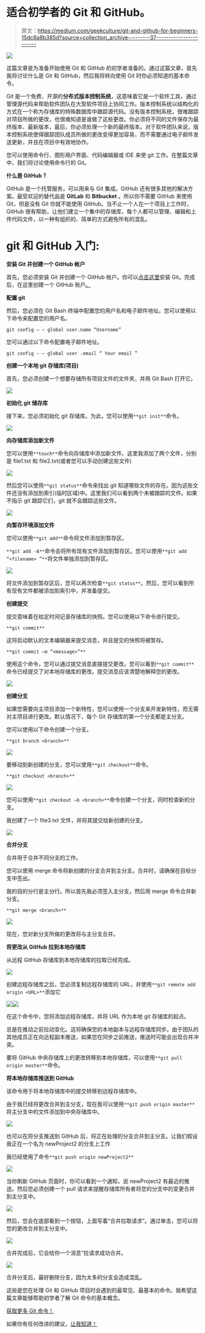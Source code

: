 # 适合初学者的 Git 和 GitHub。

> 原文：<https://medium.com/geekculture/git-and-github-for-beginners-15dc8a8b385d?source=collection_archive---------37----------------------->

![](img/e9a0a783da68eb05bc38b9a62091fc46.png)

这篇文章是为准备开始使用 Git 和 GitHub 的初学者准备的。通过这篇文章，首先我将讨论什么是 Git 和 GitHub，然后我将转向使用 Git 时你必须知道的基本命令。

Git 是一个免费、开源的**分布式版本控制系统**，这意味着它是一个软件工具，通过管理源代码来帮助软件团队在大型软件项目上协同工作。版本控制系统以结构化的方式在一个称为存储库的特殊数据库中跟踪源代码。没有版本控制系统，很难跟踪对项目所做的更改，也很难知道是谁做了这些更改。你必须将不同的文件保存为最终版本、最新版本，最后，你必须处理一个新的最终版本。对于软件团队来说，版本控制系统使得跟踪团队成员所做的更改变得更加容易，而不需要通过电子邮件发送更新，并且在项目中有效地协作。

您可以使用命令行、图形用户界面、代码编辑器或 IDE 来使 git 工作。在整篇文章中，我们将讨论使用命令行的 Git。

**什么是 GitHub？**

GitHub 是一个托管服务，可以用来与 Git 集成。GitHub 还有很多其他的解决方案。最受欢迎的替代品是 **GitLab** 和 **Bitbucket** 。所以你不需要 GitHub 来使用 Git，但是没有 Git 你就不能使用 GitHub。当不止一个人在一个项目上工作时，GitHub 很有帮助，让他们建立一个集中的存储库，每个人都可以管理、编辑和上传代码文件，以一种有组织的、简单的方式避免所有的混乱。

# git 和 GitHub 入门:

**安装 Git 并创建一个 GitHub 帐户**

首先，您必须安装 Git 并创建一个 GitHub 帐户。你可以[点击这里](https://git-scm.com/downloads)安装 Git。完成后，在这里创建一个 GitHub 账户[。](https://github.com/)

**配置 git**

然后，您必须在 Git Bash 终端中配置您的用户名和电子邮件地址。您可以使用以下命令来配置您的用户名。

`git config — — global user.name “Username”`

您可以通过以下命令配置电子邮件地址。

`git config — — global user .email “ Your email ”`

**创建一个本地 git 存储库(项目)**

首先，您必须创建一个想要存储所有项目文件的文件夹，并用 Git Bash 打开它。

![](img/6fa07eaec29536f84f2cde36af147113.png)

**初始化 git 储存库**

接下来，您必须初始化 git 存储库。为此，您可以使用`**git init**`命令。

![](img/397217c4df83a3cc783768bd6455050c.png)

**向存储库添加新文件**

您可以使用`**touch**`命令向存储库中添加新文件。这里我添加了两个文件，分别是 file1.txt 和 file2.txt(或者您可以手动创建这些文件)

![](img/192308ad740681167522a36fc880695e.png)

然后您可以使用`**git status**`命令来找出 git 知道哪些文件的存在。因为这些文件还没有添加到索引(临时区域)中。这里我们可以看到两个未被跟踪的文件。如果不指示 git 跟踪它们，git 就不会跟踪这些文件。

![](img/eb71ab58ee109f5ce621fdefc21d6888.png)

**向暂存环境添加文件**

您可以使用`**git add**`命令将文件添加到暂存区。

`**git add -A**`命令会将所有现有文件添加到暂存区。您可以使用`**git add “<filename> ”**`将文件单独添加到暂存区。

![](img/2d9c22a1dff4509e3deb7d9eefec42ce.png)

将文件添加到暂存区后，您可以再次检查`**git status**`。然后，您可以看到所有现有文件都被添加到索引中，并准备提交。

**创建提交**

提交意味着在给定时间记录存储库的快照。您可以使用以下命令进行提交。

`**git commit**`

这将启动默认的文本编辑器来提交消息，并且提交的快照将被暂存。

`**git commit –m “<message>”**`

使用这个命令，您可以通过提交消息直接提交更改。您可以看到`**git commit**`命令已经提交了对本地存储库的更改。提交消息应该清楚地解释您的更改。

![](img/147ece96464aa625e5fa415db250a25c.png)

**创建分支**

如果您需要向主项目添加一个新特性，您可以使用一个分支来开发新特性，而无需对主项目进行更改。默认情况下，每个 Git 存储库的第一个分支都是主分支。

您可以使用以下命令创建一个分支。

`**git branch <branch>**`

![](img/833b77c1749e10e38a1fac13a1acd192.png)

要移动到新创建的分支，您可以使用`**git checkout**`命令。

`**git checkout <branch>**`

![](img/8ab739f83d83ed7d6482c29eef730c1e.png)

您可以使用`**git checkout –b <branch>**`命令创建一个分支，同时检查新的分支。

我创建了一个 file3.txt 文件，并将其提交给新创建的分支。

![](img/1adaf633355b4f2e1edb13385fc48d91.png)

**合并分支**

合并用于合并不同分支的工作。

您可以使用 merge 命令将新创建的分支合并到主分支。合并时，请确保在目标分支中签出。

我的目的分行是主分行。所以首先我必须签入主分支，然后用 merge 命令合并新分支。

`**git merge <branch>**`

![](img/8473c35d02268912dc21b4964ed20857.png)

现在，您对新分支所做的更改将与主分支合并。

**将更改从 GitHub 拉到本地存储库**

从远程 GitHub 存储库到本地存储库的拉取已经完成。

![](img/f88de4d53f5b6a1bc4f240882069f77f.png)

创建远程存储库之后，您必须复制远程存储库的 URL，并使用`**git remote add origin <URL>**`添加它

![](img/67c390958a7291c38dbcf5729b96d5ff.png)![](img/0a05ba6b7947358761a0c1c830481125.png)

在这个命令中，您将添加远程存储库，并将 URL 作为本地 git 存储库的起点。

总是在推动之前拉动变化。这将确保您的本地副本与远程存储库同步。由于团队的其他成员正在向远程副本推送，如果您在同步之前推送，推送时可能会出现合并冲突。

要将 GitHub 中央存储库上的更改转移到本地存储库，可以使用`**git pull origin master**`命令。

**将本地存储库推送到 GitHub**

该命令用于将本地存储库中的提交转移到远程存储库中。

由于我已经将更改合并到主分支，现在我可以使用`**git push origin master**`将主分支中的文件添加到中央存储库中。

![](img/4f54ee1ac60806ad7af10c61d88427d5.png)

也可以在将分支推送到 GitHub 后，将正在处理的分支合并到主分支。让我们假设我正在一个名为 newProject2 的分支上工作

我已经使用了命令`**git push origin newProject2**`

![](img/84dbdeabf886dd78bf16e443acaf2913.png)

当你刷新 GitHub 页面时，你可以看到一个通知，说 newProject2 有最近的推送。然后您必须创建一个 pull 请求来提醒存储库所有者将您的分支中的变更合并到主分支中。

![](img/5a3aa84dbb2a2a2c7d3b7577ce6af5d2.png)

然后，您会在底部看到一个按钮，上面写着“合并拉取请求”。通过单击，您可以将您的更改合并到主分支中。

![](img/13c45cedf10e05b673cfbfe5c7393a5f.png)

合并完成后，它会给你一个消息“拉请求成功合并。

![](img/ca68b6212f8ed725a370d93c0a25a08f.png)

合并分支后，最好删除分支，因为太多的分支会造成混乱。

这些是您在处理 Git 和 GitHub 项目时会遇到的最常见、最基本的命令。我希望这篇文章能够帮助初学者了解 Git 命令的基本概念。

[获取更多 Git 命令！](https://www.atlassian.com/git/glossary)

如果你有任何改进的建议，[让我知道！](http://www.linkedin.com/in/nuwanthirajapaksha)
